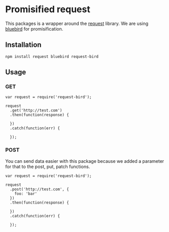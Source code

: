 # Promisified request

This packages is a wrapper around the [request](https://github.com/request/request) library.
We are using [bluebird](http://bluebirdjs.com/docs/getting-started.html) for promisification.

## Installation

```
npm install request bluebird request-bird
```

## Usage

### GET

```
var request = require('request-bird');

request
  .get('http://test.com')
  .then(function(response) {
    
  })
  .catch(function(err) {

  });

```

### POST

You can send data easier with this package because we added a parameter for that to the post, put, patch functions.

```
var request = require('request-bird');

request
  .post('http://test.com', {
    foo: 'bar'
  })
  .then(function(response) {
    
  })
  .catch(function(err) {

  });

```
